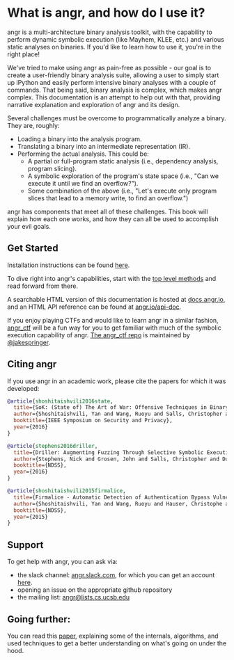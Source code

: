 # What is angr, and how do I use it?

angr is a multi-architecture binary analysis toolkit, with the capability to perform dynamic symbolic execution \(like Mayhem, KLEE, etc.\) and various static analyses on binaries. If you'd like to learn how to use it, you're in the right place!

We've tried to make using angr as pain-free as possible - our goal is to create a user-friendly binary analysis suite, allowing a user to simply start up iPython and easily perform intensive binary analyses with a couple of commands. That being said, binary analysis is complex, which makes angr complex. This documentation is an attempt to help out with that, providing narrative explanation and exploration of angr and its design.

Several challenges must be overcome to programmatically analyze a binary. They are, roughly:

* Loading a binary into the analysis program.
* Translating a binary into an intermediate representation \(IR\).
* Performing the actual analysis. This could be:
  * A partial or full-program static analysis \(i.e., dependency analysis, program slicing\).
  * A symbolic exploration of the program's state space \(i.e., "Can we execute it until we find an overflow?"\).
  * Some combination of the above \(i.e., "Let's execute only program slices that lead to a memory write, to find an overflow."\)

angr has components that meet all of these challenges. This book will explain how each one works, and how they can all be used to accomplish your evil goals.

## Get Started

Installation instructions can be found [here](./INSTALL.md).

To dive right into angr's capabilities, start with the [top level methods](./docs/toplevel.md) and read forward from there.

A searchable HTML version of this documentation is hosted at [docs.angr.io](http://docs.angr.io/), and an HTML API reference can be found at [angr.io/api-doc](http://angr.io/api-doc/).

If you enjoy playing CTFs and would like to learn angr in a similar fashion, [angr_ctf](https://github.com/jakespringer/angr_ctf) will be a fun way for you to get familiar with much of the symbolic execution capability of angr. [The angr_ctf repo](https://github.com/jakespringer/angr_ctf) is maintained by [@jakespringer](https://github.com/jakespringer).

## Citing angr

If you use angr in an academic work, please cite the papers for which it was developed:

```bibtex
@article{shoshitaishvili2016state,
  title={SoK: (State of) The Art of War: Offensive Techniques in Binary Analysis},
  author={Shoshitaishvili, Yan and Wang, Ruoyu and Salls, Christopher and Stephens, Nick and Polino, Mario and Dutcher, Audrey and Grosen, John and Feng, Siji and Hauser, Christophe and Kruegel, Christopher and Vigna, Giovanni},
  booktitle={IEEE Symposium on Security and Privacy},
  year={2016}
}

@article{stephens2016driller,
  title={Driller: Augmenting Fuzzing Through Selective Symbolic Execution},
  author={Stephens, Nick and Grosen, John and Salls, Christopher and Dutcher, Audrey and Wang, Ruoyu and Corbetta, Jacopo and Shoshitaishvili, Yan and Kruegel, Christopher and Vigna, Giovanni},
  booktitle={NDSS},
  year={2016}
}

@article{shoshitaishvili2015firmalice,
  title={Firmalice - Automatic Detection of Authentication Bypass Vulnerabilities in Binary Firmware},
  author={Shoshitaishvili, Yan and Wang, Ruoyu and Hauser, Christophe and Kruegel, Christopher and Vigna, Giovanni},
  booktitle={NDSS},
  year={2015}
}
```

## Support

To get help with angr, you can ask via:

* the slack channel: [angr.slack.com](https://angr.slack.com), for which you can get an account [here](http://angr.io/invite.html).
* opening an issue on the appropriate github repository
* the mailing list: angr@lists.cs.ucsb.edu

## Going further:

You can read this [paper](https://www.cs.ucsb.edu/~vigna/publications/2016_SP_angrSoK.pdf), explaining some of the internals, algorithms, and used techniques to get a better understanding on what's going on under the hood.

